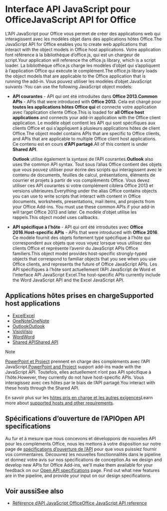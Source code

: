 # <a name="javascript-api-for-office"></a><span data-ttu-id="1658c-101">Interface API JavaScript pour Office</span><span class="sxs-lookup"><span data-stu-id="1658c-101">JavaScript API for Office</span></span>

<span data-ttu-id="1658c-102">L’API JavaScript pour Office vous permet de créer des applications web qui interagissent avec les modèles objet dans des applications hôtes Office.</span><span class="sxs-lookup"><span data-stu-id="1658c-102">The JavaScript API for Office enables you to create web applications that interact with the object models in Office host applications.</span></span> <span data-ttu-id="1658c-103">Votre application font référence à la bibliothèque d’office.js, qui est un chargeur de script.</span><span class="sxs-lookup"><span data-stu-id="1658c-103">Your application will reference the office.js library, which is a script loader.</span></span> <span data-ttu-id="1658c-104">La bibliothèque office.js charge les modèles d’objet qui s’appliquent à l’application Office qui exécute le complément.</span><span class="sxs-lookup"><span data-stu-id="1658c-104">The office.js library loads the object models that are applicable to the Office application that is running the add-in.</span></span> <span data-ttu-id="1658c-105">Vous pouvez utiliser les modèles d’objet JavaScript suivants :</span><span class="sxs-lookup"><span data-stu-id="1658c-105">You can use the following JavaScript object models:</span></span>

- <span data-ttu-id="1658c-106">**API courantes** - API qui ont été introduites dans **Office 2013**.</span><span class="sxs-lookup"><span data-stu-id="1658c-106">**Common APIs** - APIs that were introduced with **Office 2013**.</span></span> <span data-ttu-id="1658c-107">Cela est chargé pour **toutes les applications hôtes Office qui** et connecte votre application avec l’application cliente Office.</span><span class="sxs-lookup"><span data-stu-id="1658c-107">This is loaded for **all Office host applications** and connects your add-in application with the Office client application.</span></span> <span data-ttu-id="1658c-108">Le modèle objet contient les API qui sont spécifiques aux clients Office et qui s’appliquent à plusieurs applications hôtes de client Office.</span><span class="sxs-lookup"><span data-stu-id="1658c-108">The object model contains APIs that are specific to Office clients, and APIs that are applicable to multiple Office client host applications.</span></span> <span data-ttu-id="1658c-109">Ce contenu est en cours **d’API partagé**.</span><span class="sxs-lookup"><span data-stu-id="1658c-109">All of this content is under **Shared API**.</span></span> 

  <span data-ttu-id="1658c-110">**Outlook** utilise également la syntaxe de l’API courantes.</span><span class="sxs-lookup"><span data-stu-id="1658c-110">**Outlook** also uses the common API syntax.</span></span> <span data-ttu-id="1658c-111">Tout sous l’alias Office contient des objets que vous pouvez utiliser pour écrire des scripts qui interagissent avec le contenu de documents, feuilles de calcul, présentations, éléments de courrier et projets à partir de vos compléments Office. Vous devez utiliser ces API courantes si votre complément ciblera Office 2013 et versions ultérieures.</span><span class="sxs-lookup"><span data-stu-id="1658c-111">Everything under the alias Office contains objects you can use to write scripts that interact with content in Office documents, worksheets, presentations, mail items, and projects from your Office Add-ins. You must use these common APIs if your add-in will target Office 2013 and later.</span></span> <span data-ttu-id="1658c-112">Ce modèle d’objet utilise les rappels.</span><span class="sxs-lookup"><span data-stu-id="1658c-112">This object model uses callbacks.</span></span>

- <span data-ttu-id="1658c-113">**API spécifique à l’hôte** - API qui ont été introduites avec **Office 2016**.</span><span class="sxs-lookup"><span data-stu-id="1658c-113">**Host-specific APIs** - APIs that were introduced with **Office 2016**.</span></span> <span data-ttu-id="1658c-114">Ce modèle fournit des objets fortement typé spécifique à l’hôte qui correspondent aux objets que vous voyez lorsque vous utilisez des clients Office et représente l’avenir du JavaScript APIs Office familiers.</span><span class="sxs-lookup"><span data-stu-id="1658c-114">This object model provides host-specific strongly-typed objects that correspond to familiar objects that you see when you use Office clients, and represents the future of Office JavaScript APIs.</span></span> <span data-ttu-id="1658c-115">Les API spécifiques à l’hôte sont actuellement l’API JavaScript de Word et l’interface API JavaScript Excel.</span><span class="sxs-lookup"><span data-stu-id="1658c-115">The host-specific APIs currently include the Word JavaScript API and the Excel JavaScript API.</span></span>

## <a name="supported-host-applications"></a><span data-ttu-id="1658c-116">Applications hôtes prises en charge</span><span class="sxs-lookup"><span data-stu-id="1658c-116">Supported host applications</span></span>

- [<span data-ttu-id="1658c-117">Excel</span><span class="sxs-lookup"><span data-stu-id="1658c-117">Excel</span></span>](overview/excel-add-ins-reference-overview.md)
- [<span data-ttu-id="1658c-118">OneNote</span><span class="sxs-lookup"><span data-stu-id="1658c-118">OneNote</span></span>](overview/onenote-add-ins-javascript-reference.md)
- [<span data-ttu-id="1658c-119">Outlook</span><span class="sxs-lookup"><span data-stu-id="1658c-119">Outlook</span></span>](requirement-sets/outlook-api-requirement-sets.md)
- [<span data-ttu-id="1658c-120">Visio</span><span class="sxs-lookup"><span data-stu-id="1658c-120">Visio</span></span>](overview/visio-javascript-reference-overview.md)
- [<span data-ttu-id="1658c-121">Word</span><span class="sxs-lookup"><span data-stu-id="1658c-121">Word</span></span>](overview/word-add-ins-reference-overview.md)
- [<span data-ttu-id="1658c-122">Shared API</span><span class="sxs-lookup"><span data-stu-id="1658c-122">Shared API</span></span>](requirement-sets/office-add-in-requirement-sets.md)

> [!NOTE] 
> <span data-ttu-id="1658c-123">[PowerPoint et Project](requirement-sets/powerpoint-and-project-note.md) prennent en charge des compléments avec l’API JavaScript.</span><span class="sxs-lookup"><span data-stu-id="1658c-123">[PowerPoint and Project](requirement-sets/powerpoint-and-project-note.md) support add-ins made with the JavaScript API.</span></span> <span data-ttu-id="1658c-124">Toutefois, elles actuellement n’ont pas API spécifique à l’hôte.</span><span class="sxs-lookup"><span data-stu-id="1658c-124">However, they currently do not have host-specific APIs.</span></span> <span data-ttu-id="1658c-125">Vous interagissez avec ces hôtes par le biais de l’API partagé.</span><span class="sxs-lookup"><span data-stu-id="1658c-125">You interact with these hosts through the Shared API.</span></span>

<span data-ttu-id="1658c-126">En savoir plus sur les [hôtes pris en charge et les autres exigences](https://docs.microsoft.com/office/dev/add-ins/concepts/requirements-for-running-office-add-ins)</span><span class="sxs-lookup"><span data-stu-id="1658c-126">Learn more about [supported hosts and other requirements](https://docs.microsoft.com/office/dev/add-ins/concepts/requirements-for-running-office-add-ins).</span></span>

## <a name="open-api-specifications"></a><span data-ttu-id="1658c-127">Spécifications d’ouverture de l’API</span><span class="sxs-lookup"><span data-stu-id="1658c-127">Open API specifications</span></span>

<span data-ttu-id="1658c-p106">Au fur et à mesure que nous concevons et développons de nouvelles API pour les compléments Office, nous les mettons à votre disposition sur notre page de [spécifications d’ouverture de l’API](openspec.md) pour que vous puissiez fournir vos commentaires. Découvrez les nouvelles fonctionnalités dans le pipeline et donnez votre avis sur nos spécifications de conception.</span><span class="sxs-lookup"><span data-stu-id="1658c-p106">As we design and develop new APIs for Office Add-ins, we'll make them available for your feedback on our [Open API specifications](openspec.md) page. Find out what new features are in the pipeline, and provide your input on our design specifications.</span></span>

## <a name="see-also"></a><span data-ttu-id="1658c-130">Voir aussi</span><span class="sxs-lookup"><span data-stu-id="1658c-130">See also</span></span>

- [<span data-ttu-id="1658c-131">Référence d’API JavaScript Office</span><span class="sxs-lookup"><span data-stu-id="1658c-131">Office JavaScript API reference</span></span>](https://docs.microsoft.com/javascript/api/overview/office?view=office-js)